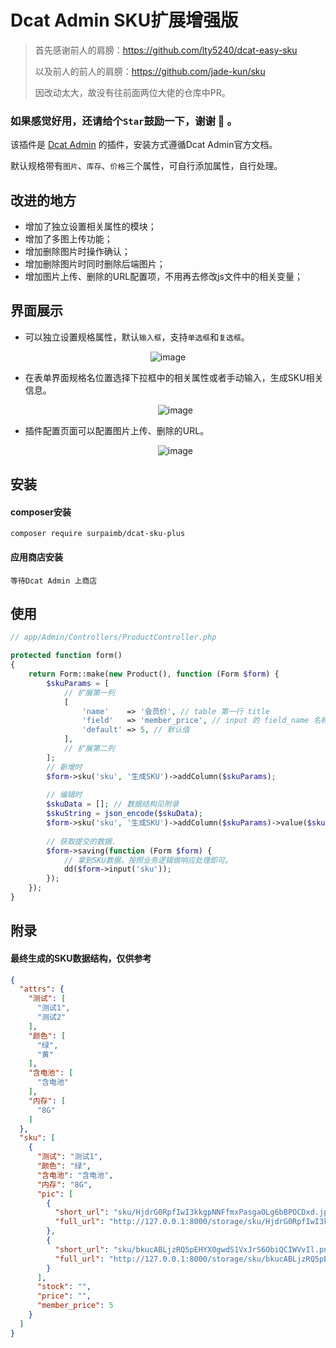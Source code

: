 # Dcat Admin SKU扩展增强版

> 首先感谢前人的肩膀：https://github.com/lty5240/dcat-easy-sku
>
> 以及前人的前人的肩膀：https://github.com/jade-kun/sku
>
> 因改动太大，故没有往前面两位大佬的仓库中PR。

### **如果感觉好用，还请给个`Star`鼓励一下，谢谢 :beers: 。**

该插件是 [Dcat Admin](https://learnku.com/docs/dcat-admin/) 的插件，安装方式遵循Dcat Admin官方文档。

默认规格带有`图片`、`库存`、`价格`三个属性，可自行添加属性，自行处理。

## 改进的地方

- 增加了独立设置相关属性的模块；
- 增加了多图上传功能；
- 增加删除图片时操作确认；
- 增加删除图片时同时删除后端图片；
- 增加图片上传、删除的URL配置项，不用再去修改js文件中的相关变量；

## 界面展示

* 可以独立设置规格属性，默认`输入框`，支持`单选框`和`复选框`。

<div align="center">

![image](screenshots/attributes.png)

</div>

* 在表单界面规格名位置选择下拉框中的相关属性或者手动输入，生成SKU相关信息。
  <div align="center">

  ![image](screenshots/form.png)

  </div>

* 插件配置页面可以配置图片上传、删除的URL。
  <div align="center">

  ![image](screenshots/setting.png)

  </div>

## 安装

#### composer安装

```shell
composer require surpaimb/dcat-sku-plus
```

#### 应用商店安装

``` 
等待Dcat Admin 上商店 
```

## 使用

```php
// app/Admin/Controllers/ProductController.php

protected function form()
{
    return Form::make(new Product(), function (Form $form) {
        $skuParams = [
            // 扩展第一列
            [
                'name'    => '会员价', // table 第一行 title
                'field'   => 'member_price', // input 的 field_name 名称
                'default' => 5, // 默认值
            ],
            // 扩展第二列
        ];
        // 新增时
        $form->sku('sku', '生成SKU')->addColumn($skuParams);
        
        // 编辑时
        $skuData = []; // 数据结构见附录
        $skuString = json_encode($skuData);
        $form->sku('sku', '生成SKU')->addColumn($skuParams)->value($skuString);
        
        // 获取提交的数据.
        $form->saving(function (Form $form) {
            // 拿到SKU数据，按照业务逻辑做响应处理即可。
            dd($form->input('sku'));
        });
    });
}
```

## 附录

#### 最终生成的SKU数据结构，仅供参考

```json
{
  "attrs": {
    "测试": [
      "测试1",
      "测试2"
    ],
    "颜色": [
      "绿",
      "黄"
    ],
    "含电池": [
      "含电池"
    ],
    "内存": [
      "8G"
    ]
  },
  "sku": [
    {
      "测试": "测试1",
      "颜色": "绿",
      "含电池": "含电池",
      "内存": "8G",
      "pic": [
        {
          "short_url": "sku/HjdrG0RpfIwI3kkgpNNFfmxPasgaOLg6bBPOCDxd.jpg",
          "full_url": "http://127.0.0.1:8000/storage/sku/HjdrG0RpfIwI3kkgpNNFfmxPasgaOLg6bBPOCDxd.jpg"
        },
        {
          "short_url": "sku/bkucABLjzRQ5pEHYX0gwdS1VxJrS6ObiQCIWVvIl.png",
          "full_url": "http://127.0.0.1:8000/storage/sku/bkucABLjzRQ5pEHYX0gwdS1VxJrS6ObiQCIWVvIl.png"
        }
      ],
      "stock": "",
      "price": "",
      "member_price": 5
    }
  ]
}
```